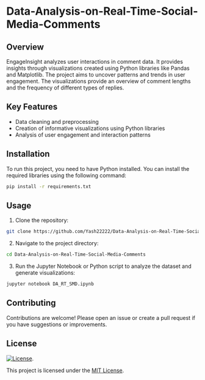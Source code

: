 
# Data-Analysis-on-Real-Time-Social-Media-Comments

## Overview

EngageInsight analyzes user interactions in comment data. It provides insights through visualizations created using Python libraries like Pandas and Matplotlib. The project aims to uncover patterns and trends in user engagement. The visualizations provide an overview of comment lengths and the frequency of different types of replies.

## Key Features

- Data cleaning and preprocessing
- Creation of informative visualizations using Python libraries
- Analysis of user engagement and interaction patterns

## Installation

To run this project, you need to have Python installed. You can install the required libraries using the following command:

```bash
pip install -r requirements.txt
```

## Usage

1. Clone the repository:

```bash
git clone https://github.com/Yash22222/Data-Analysis-on-Real-Time-Social-Media-Comments.git
```

2. Navigate to the project directory:

```bash
cd Data-Analysis-on-Real-Time-Social-Media-Comments
```

3. Run the Jupyter Notebook or Python script to analyze the dataset and generate visualizations:

```bash
jupyter notebook DA_RT_SMD.ipynb
```

## Contributing

Contributions are welcome! Please open an issue or create a pull request if you have suggestions or improvements.

## License
[![License](https://img.shields.io/badge/License-MIT-blue.svg)](https://opensource.org/licenses/MIT).

This project is licensed under the [MIT License](https://opensource.org/licenses/MIT).
```



